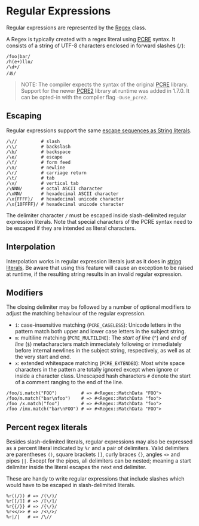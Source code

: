 # Regular Expressions

Regular expressions are represented by the [Regex](https://crystal-lang.org/api/Regex.html) class.

A Regex is typically created with a regex literal using [PCRE](http://pcre.org/pcre.txt) syntax. It consists of a string of UTF-8 characters enclosed in forward slashes (`/`):

```crystal
/foo|bar/
/h(e+)llo/
/\d+/
/あ/
```

> NOTE: The compiler expects the syntax of the original [PCRE](https://www.pcre.org/original/doc/html/pcrepattern.html)  library. Support for the newer [PCRE2](https://www.pcre.org/current/doc/html/pcre2syntax.html) library at runtime was added in 1.7.0.
> It can be opted-in with the compiler flag `-Duse_pcre2`.

## Escaping

Regular expressions support the same [escape sequences as String literals](./string.md).

```crystal
/\//         # slash
/\\/         # backslash
/\b/         # backspace
/\e/         # escape
/\f/         # form feed
/\n/         # newline
/\r/         # carriage return
/\t/         # tab
/\v/         # vertical tab
/\NNN/       # octal ASCII character
/\xNN/       # hexadecimal ASCII character
/\x{FFFF}/   # hexadecimal unicode character
/\x{10FFFF}/ # hexadecimal unicode character
```

The delimiter character `/` must be escaped inside slash-delimited regular expression literals.
Note that special characters of the PCRE syntax need to be escaped if they are intended as literal characters.

## Interpolation

Interpolation works in regular expression literals just as it does in [string literals](./string.md). Be aware that using this feature will cause an exception to be raised at runtime, if the resulting string results in an invalid regular expression.

## Modifiers

The closing delimiter may be followed by a number of optional modifiers to adjust the matching behaviour of the regular expression.

* `i`: case-insensitive matching (`PCRE_CASELESS`):  Unicode letters in the pattern match both upper and lower case letters in the subject string.
* `m`: multiline matching (`PCRE_MULTILINE`): The *start of line* (`^`) and *end of line* (`$`) metacharacters match immediately following or immediately before internal newlines in the subject string, respectively, as well as at the very start and end.
* `x`: extended whitespace matching (`PCRE_EXTENDED`): Most white space characters in the pattern are totally ignored except when ignore or inside a character class. Unescaped hash characters `#` denote the start of a comment ranging to the end of the line.

```crystal
/foo/i.match("FOO")         # => #<Regex::MatchData "FOO">
/foo/m.match("bar\nfoo")    # => #<Regex::MatchData "foo">
/foo /x.match("foo")        # => #<Regex::MatchData "foo">
/foo /imx.match("bar\nFOO") # => #<Regex::MatchData "FOO">
```

## Percent regex literals

Besides slash-delimited literals, regular expressions may also be expressed as a percent literal indicated by `%r` and a pair of delimiters. Valid delimiters are parentheses `()`, square brackets `[]`, curly braces `{}`, angles `<>` and pipes `||`. Except for the pipes, all delimiters can be nested; meaning a start delimiter inside the literal escapes the next end delimiter.

These are handy to write regular expressions that include slashes which would have to be escaped in slash-delimited literals.

```crystal
%r((/)) # => /(\/)/
%r[[/]] # => /[\/]/
%r{{/}} # => /{\/}/
%r<</>> # => /<\/>/
%r|/|   # => /\//
```

